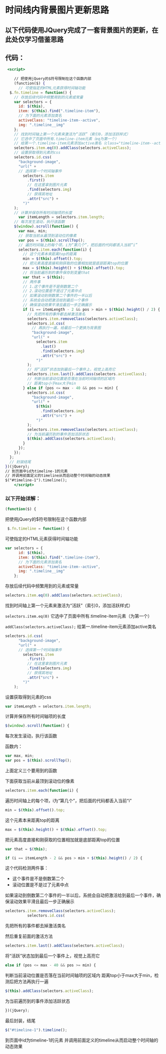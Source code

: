 # 时间线内背景图片更新思路

## 以下代码使用JQuery完成了一套背景图片的更新，在此处仅学习借鉴思路

## 代码：

```jsx
 <script>
    
    // 把使用jQuery的$符号限制在这个函数内部
    (function($) {
      // 可使指定的HTML元素获得时间轴功能
  $.fn.timeline = function() {
    // 存放后续代码中频繁用到的元素或常量
    var selectors = {
      id: $(this),
      item: $(this).find(".timeline-item"),
      // 为下面的元素添加类名
      activeClass: "timeline-item--active",
      img: ".timeline__img"
    };
    // 找到时间轴上第一个元素来激活为“活跃”（索引0，添加活跃样式）
    // 它选中了页面中所有.timeline-item元素（eq为第一个）
    // 给第一个.timeline-item元素添加active类名（class="timeline-item--active"）
    selectors.item.eq(0).addClass(selectors.activeClass);
    // 设置获取得到元素的css
    selectors.id.css(
      "background-image",
      "url(" +
      // 选择第一个时间轴事件
        selectors.item
          .first()
          // 在这里拿到图片元素
          .find(selectors.img)
          // 获得其地址
          .attr("src") +
        ")"
    );
    // 计算并保存所有时间轴项的长度
      var itemLength = selectors.item.length;
    // 每次发生滚动，执行该函数
    $(window).scroll(function() {
      var max, min;
      // 获取当前从最顶到滚动位的像素
      var pos = $(this).scrollTop();
      // 遍历时间轴上的每个项，i为“第几个”，把后面的代码都丢入当前“i”
      selectors.item.each(function(i) {
        // 这个元素本来距离top的距离
        min = $(this).offset().top;
        // 把元素高度直接和刚获取的位置相加就是底部距离top的位置
        max = $(this).height() + $(this).offset().top;
        // 将当前遍历到的事件保存到变量that
        var that = $(this);
        // 两件事
        // 1.这个事件是不是倒数第二个
        // 2.滚动位置是不是过了元素中点
        // 如果滚动到倒数第二个事件的一半以后
        // 系统会自动把激活给到最后一个事件
        // 确保滚动效果平滑且最后一步正确展示
        if (i == itemLength - 2 && pos > min + $(this).height() / 2) {
          // 先把所有的事件都去掉激活类名
          selectors.item.removeClass(selectors.activeClass);
          selectors.id.css(
            // 再执行一遍，给最后一个更换为背景图
            "background-image",
            "url(" +
              selectors.item
                .last()
                .find(selectors.img)
                .attr("src") +
              ")"
          );
          // 将“活跃”状态加到最后一个事件上，视觉上高亮它
          selectors.item.last().addClass(selectors.activeClass);
          // 判断当前滚动位置是否落在当前时间轴项的区域内
          // 距离top小于max大于min 
        } else if (pos <= max - 40 && pos >= min) {
          selectors.id.css(
            "background-image",
            "url(" +
              $(this)
                .find(selectors.img)
                .attr("src") +
              ")"
          );
          selectors.item.removeClass(selectors.activeClass);
          // 为当前遍历到的事件添加活跃状态
          $(this).addClass(selectors.activeClass);
        }
      });
    });
  };
  // 封装结尾
})(jQuery);
// 到页面中id为timeline-1的元素
// 并调用前面定义的timeline从而启动整个时间轴的动态效果
$("#timeline-1").timeline();
    </script>
```

### 以下开始详解：

```jsx
(function($) {
```

把使用jQuery的$符号限制在这个函数内部

```jsx
 $.fn.timeline = function() {
```

 可使指定的HTML元素获得时间轴功能

```jsx
var selectors = {
      id: $(this),
      item: $(this).find(".timeline-item"),
      // 为下面的元素添加类名
      activeClass: "timeline-item--active",
      img: ".timeline__img"
    };
```

存放后续代码中频繁用到的元素或常量

```jsx
selectors.item.eq(0).addClass(selectors.activeClass);
```

找到时间轴上第一个元素来激活为“活跃”（索引0，添加活跃样式）

`selectors.item.eq(0)` 它选中了页面中所有.timeline-item元素（为第一个）

`addClass(selectors.activeClass);` 给第一.timeline-item元素添加active类名

```jsx
selectors.id.css(
      "background-image",
      "url(" +
      // 选择第一个时间轴事件
        selectors.item
          .first()
          // 在这里拿到图片元素
          .find(selectors.img)
          // 获得其地址
          .attr("src") +
        ")"
    );
```

设置获取得到元素的css

```jsx
var itemLength = selectors.item.length;
```

计算并保存所有时间轴项的长度

```jsx
$(window).scroll(function() {
```

每次发生滚动，执行该函数

函数内：

```jsx
var max, min;
var pos = $(this).scrollTop();
```

上面定义三个要用到的函数

下面获取当前从最顶到滚动位的像素

```jsx
selectors.item.each(function(i) {
```

遍历时间轴上的每个项，i为“第几个”，把后面的代码都丢入当前“i”

```jsx
min = $(this).offset().top;
```

这个元素本来距离top的距离

```jsx
max = $(this).height() + $(this).offset().top;
```

把元素高度直接和刚获取的位置相加就是底部距离top的位置

```jsx
var that = $(this);
```

```jsx
if (i == itemLength - 2 && pos > min + $(this).height() / 2) {
```

这个代码检测两件事：

- 这个事件是不是倒数第二个
- 滚动位置是不是过了元素中点

如果滚动到倒数第二个事件的一半以后，系统会自动把激活给到最后一个事件，确保滚动效果平滑且最后一步正确展示

```jsx
selectors.item.removeClass(selectors.activeClass);
          selectors.id.css(
```

先把所有的事件都去掉激活类名

然后重复前面的激活方法

```jsx
selectors.item.last().addClass(selectors.activeClass);
```

将“活跃”状态加到最后一个事件上，视觉上高亮它

```jsx
else if (pos <= max - 40 && pos >= min) {
```

判断当前滚动位置是否落在当前时间轴项的区域内
距离top小于max大于min，检测后把方法再执行一遍

```jsx
$(this).addClass(selectors.activeClass);
```

为当前遍历到的事件添加活跃状态

```jsx
})(jQuery);
```

最后封装，结尾

```jsx
$("#timeline-1").timeline();
```

到页面中id为timeline-1的元素
并调用前面定义的timeline从而启动整个时间轴的动态效果